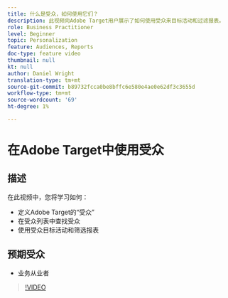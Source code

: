 ```yaml
---
title: 什么是受众，如何使用它们？
description: 此视频向Adobe Target用户展示了如何使用受众来目标活动和过滤报表。
role: Business Practitioner
level: Beginner
topic: Personalization
feature: Audiences, Reports
doc-type: feature video
thumbnail: null
kt: null
author: Daniel Wright
translation-type: tm+mt
source-git-commit: b89732fcca0be8bffc6e580e4ae0e62df3c3655d
workflow-type: tm+mt
source-wordcount: '69'
ht-degree: 1%

---
```



# 在Adobe Target中使用受众

## 描述

在此视频中，您将学习如何：

* 定义Adobe Target的“受众”
* 在受众列表中查找受众
* 使用受众目标活动和筛选报表

## 预期受众

* 业务从业者

>[!VIDEO](https://video.tv.adobe.com/v/17398/?quality=12)